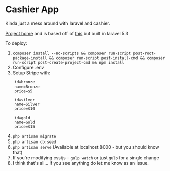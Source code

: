 # Cashier App

Kinda just a mess around with laravel and cashier. 

[Project home](https://github.com/blakethepatton/cashier-app) and is based off of [this](https://school.scotch.io/build-a-monthly-subscription-app-with-laravel-cashier) but built in laravel 5.3

To deploy:

1. `composer install --no-scripts && composer run-script post-root-package-install && composer run-script post-install-cmd && composer run-script post-create-project-cmd && npm install`
2. Configure .env 
3. Setup Stripe with:
```
	id=bronze
	name=Bronze
	price=$5

	id=silver
	name=Silver
	price=$10

	id=gold
	name=Gold
	price=$15
```
4. `php artisan migrate`
5. `php artisan db:seed`
6. `php artisan serve` (Available at localhost:8000 - but you should know that) 
7. If you're modifying css/js - `gulp watch` or just `gulp` for a single change
8. I think that's all... If you see anything do let me know as an issue.


